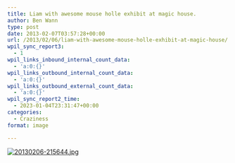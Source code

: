 ```yaml
---
title: Liam with awesome mouse holle exhibit at magic house.
author: Ben Wann
type: post
date: 2013-02-07T03:57:28+00:00
url: /2013/02/06/liam-with-awesome-mouse-holle-exhibit-at-magic-house/
wpil_sync_report3:
  - 1
wpil_links_inbound_internal_count_data:
  - 'a:0:{}'
wpil_links_outbound_internal_count_data:
  - 'a:0:{}'
wpil_links_outbound_external_count_data:
  - 'a:0:{}'
wpil_sync_report2_time:
  - 2023-01-04T23:31:47+00:00
categories:
  - Craziness
format: image

---
```

[<img decoding="async" class="alignnone size-full" alt="20130206-215644.jpg" src="https://benwann.com/wp-content/uploads/2013/02/20130206-215644.jpg" />][1]

 [1]: https://benwann.com/wp-content/uploads/2013/02/20130206-215644.jpg